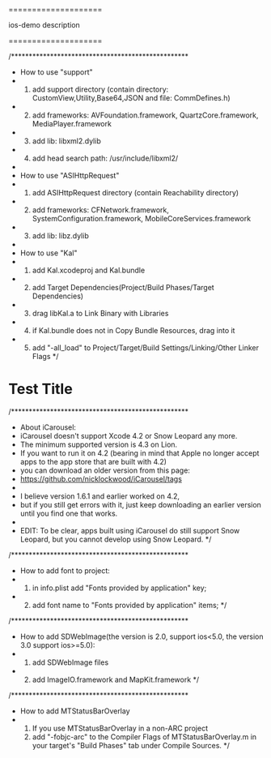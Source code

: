 
====================

ios-demo description

====================

/**************************************************
 *  How to use "support"
 *  1. add support directory (contain directory: CustomView,Utility,Base64,JSON and file: CommDefines.h)
 *  2. add frameworks: AVFoundation.framework, QuartzCore.framework, MediaPlayer.framework
 *  3. add lib: libxml2.dylib
 *  4. add head search path: /usr/include/libxml2/
 *
 *  How to use "ASIHttpRequest"
 *  1. add ASIHttpRequest directory (contain Reachability directory)
 *  2. add frameworks: CFNetwork.framework, SystemConfiguration.framework, MobileCoreServices.framework
 *  3. add lib: libz.dylib
 *
 *  How to use "Kal"
 *  1. add Kal.xcodeproj and Kal.bundle
 *  2. add Target Dependencies(Project/Build Phases/Target Dependencies)
 *  3. drag libKal.a to Link Binary with Libraries
 *  4. if Kal.bundle does not in Copy Bundle Resources, drag into it
 *  5. add "-all_load" to Project/Target/Build Settings/Linking/Other Linker Flags
 */

Test Title
=====

/**************************************************
 *  About iCarousel:
 *  iCarousel doesn't support Xcode 4.2 or Snow Leopard any more. 
 *  The minimum supported version is 4.3 on Lion.
 *  If you want to run it on 4.2 (bearing in mind that Apple no longer accept apps to the app store that are built with 4.2) 
 *  you can download an older version from this page:
 *  https://github.com/nicklockwood/iCarousel/tags
 *
 *  I believe version 1.6.1 and earlier worked on 4.2, 
 *  but if you still get errors with it, just keep downloading an earlier version until you find one that works.
 *
 *  EDIT: To be clear, apps built using iCarousel do still support Snow Leopard, but you cannot develop using Snow Leopard.
 */

/**************************************************
 *  How to add font to project:
 *  1. in info.plist add "Fonts provided by application" key;
 *  2. add font name to "Fonts provided by application" items;
 */

/**************************************************
 *  How to add SDWebImage(the version is 2.0, support ios<5.0, the version 3.0 support ios>=5.0):
 *  1. add SDWebImage files
 *  2. add ImageIO.framework and MapKit.framework
 */

/**************************************************
 *  How to add MTStatusBarOverlay
 *  1. If you use MTStatusBarOverlay in a non-ARC project
    2. add "-fobjc-arc" to the Compiler Flags of MTStatusBarOverlay.m in your target's "Build Phases" tab under Compile Sources.
 */
